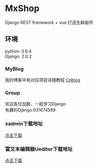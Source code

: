 # MxShop
Django REST framework + vue 打造生鲜超市<br />

## 环境
python: 3.6.4<br /> 
Django: 2.0.2
### MyBlog
我的博客中有对应项目详细教程
[Cnblog](http://www.cnblogs.com/derek1184405959/p/8733194.html)<br /> 
### Group
欢迎各位加群，一起学习Django<br /> 
有趣的Django:631674589
### xadmin下载地址
[点击下载](https://github.com/sshwsfc/xadmin/tree/django2)<br /> 
### 富文本编辑器Ueditor下载地址
[点击下载](https://github.com/twz915/DjangoUeditor3/)<br /> 


